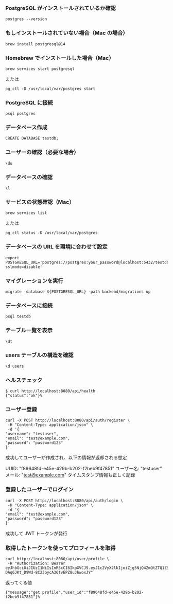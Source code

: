 ### PostgreSQL がインストールされているか確認

```
postgres --version
```

### もしインストールされていない場合（Mac の場合）

```
brew install postgresql@14
```

### Homebrew でインストールした場合（Mac）

```
brew services start postgresql
```

または

```
pg_ctl -D /usr/local/var/postgres start
```

### PostgreSQL に接続

```
psql postgres
```

### データベース作成

```
CREATE DATABASE testdb;
```

### ユーザーの確認（必要な場合）

```
\du
```

### データベースの確認

```
\l
```

### サービスの状態確認（Mac）

```
brew services list
```

または

```
pg_ctl status -D /usr/local/var/postgres
```

### データベースの URL を環境に合わせて設定

```
export POSTGRESQL_URL='postgres://postgres:your_password@localhost:5432/testdb?sslmode=disable'
```

### マイグレーションを実行

```
migrate -database ${POSTGRESQL_URL} -path backend/migrations up
```

### データベースに接続

```
psql testdb
```

### テーブル一覧を表示

```
\dt
```

### users テーブルの構造を確認

```
\d users
```

### ヘルスチェック

```
$ curl http://localhost:8080/api/health
{"status":"ok"}%
```

### ユーザー登録

```
curl -X POST http://localhost:8080/api/auth/register \
 -H "Content-Type: application/json" \
 -d '{
"username": "testuser",
"email": "test@example.com",
"password": "password123"
}'
```

成功してユーザーが作成され、以下の情報が返却される想定

UUID: "f89648fd-e45e-429b-b202-f2beb9f47851"
ユーザー名: "testuser"
メール: "test@example.com"
タイムスタンプ情報も正しく記録

### 登録したユーザーでログイン

```
curl -X POST http://localhost:8080/api/auth/login \
 -H "Content-Type: application/json" \
 -d '{
"email": "test@example.com",
"password": "password123"
}'
```

成功して JWT トークンが発行

### 取得したトークンを使ってプロフィールを取得

```
curl http://localhost:8080/api/user/profile \
 -H "Authorization: Bearer eyJhbGciOiJIUzI1NiIsInR5cCI6IkpXVCJ9.eyJ1c2VyX2lkIjoiZjg5NjQ4ZmQtZTQ1ZS00MjliLWIyMDItZjJiZWI5ZjQ3ODUxIiwidXNlcm5hbWUiOiJ0ZXN0dXNlciIsImV4cCI6MTczNzY0Nzk1MiwibmJmIjoxNzM3NTYxNTUyLCJpYXQiOjE3Mzc1NjE1NTJ9.8E9dm-DAq6JKt_D9Wd-8C23oycA36tvEPZ8uJhwoxJY"
```

返ってくる値

```
{"message":"get profile","user_id":"f89648fd-e45e-429b-b202-f2beb9f47851"}%
```
